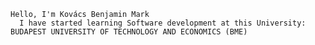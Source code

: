     Hello, I'm Kovács Benjamin Mark
      I have started learning Software development at this University: BUDAPEST UNIVERSITY OF TECHNOLOGY AND ECONOMICS (BME)
      

<!---
doki050/doki050 is a ✨ special ✨ repository because its `README.md` (this file) appears on your GitHub profile.
You can click the Preview link to take a look at your changes.
--->
